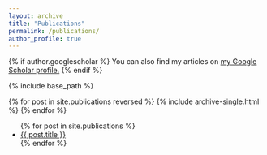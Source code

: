 ```yaml
---
layout: archive
title: "Publications"
permalink: /publications/
author_profile: true
---
```


{% if author.googlescholar %}
  You can also find my articles on <u><a href="{{author.googlescholar}}">my Google Scholar profile</a>.</u>
{% endif %}

{% include base_path %}

{% for post in site.publications reversed %}
  {% include archive-single.html %}
{% endfor %}

<ul>
  {% for post in site.publications %}
    <li>
      <a href="{{ post.url }}">{{ post.title }}</a>
    </li>
  {% endfor %}
</ul>
